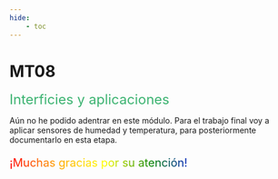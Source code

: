 ```yaml
---
hide:
    - toc
---
```


# MT08

<span style="font-size: 24px ; color: mediumseagreen">Interficies y aplicaciones</span>

Aún no he podido adentrar en este módulo. Para el trabajo final voy a aplicar sensores de humedad y temperatura, para posteriormente documentarlo en esta etapa.

<p style="font-size: 20px"; class="rainbow">¡Muchas gracias por su atención!</p>

<meta charset="UTF-8">
    <meta name="viewport" content="width=device-width, initial-scale=1.0">
    <title>Texto Arcoíris</title>
    <style>
        .rainbow {
            background: linear-gradient(to right, red, orange, yellow, green, blue, indigo, violet);
            color: transparent;
            background-clip: text;
        }
    </style>
